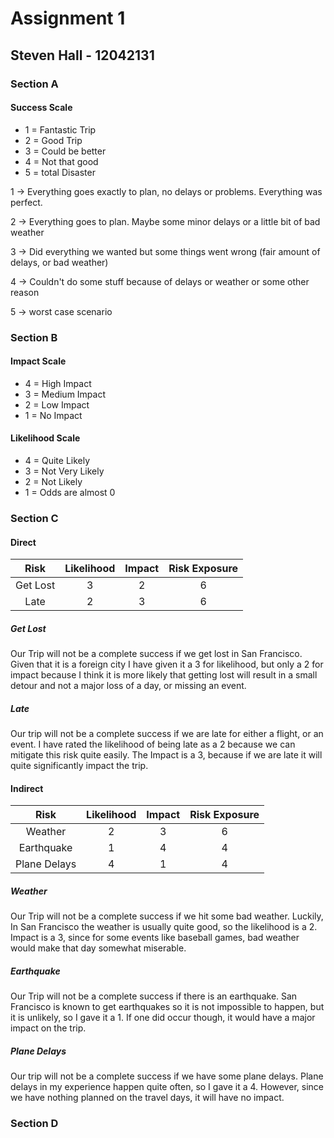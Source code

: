 # Assignment 1
## Steven Hall - 12042131


### Section A

#### Success Scale

* 1 = Fantastic Trip
* 2 = Good Trip
* 3 = Could be better
* 4 = Not that good
* 5 = total Disaster


1 -> Everything goes exactly to plan, no delays or problems. Everything was
perfect.

2 -> Everything goes to plan. Maybe some minor delays or a little bit of bad
weather

3 -> Did everything we wanted but some things went wrong (fair amount of delays,
or bad weather)

4 -> Couldn't do some stuff because of delays or weather or some other reason

5 -> worst case scenario



### Section B

#### Impact Scale

* 4 = High Impact
* 3 = Medium Impact
* 2 = Low Impact
* 1 = No Impact



#### Likelihood Scale

* 4 = Quite Likely
* 3 = Not Very Likely
* 2 = Not Likely
* 1 = Odds are almost 0

### Section C


#### Direct

|     Risk     | Likelihood | Impact | Risk Exposure |
|:------------:|:----------:|:------:|:-------------:|
|   Get Lost   |      3     |    2   |       6       |
|     Late     |      2     |    3   |       6       |


##### Get Lost

Our Trip will not be a complete success if we get lost in San Francisco. Given
that it is a foreign city I have given it a 3 for likelihood, but only a 2 for
impact because I think it is more likely that getting lost will result in a
small detour and not a major loss of a day, or missing an event.

##### Late

Our trip will not be a complete success if we are late for either a flight, or
an event. I have rated the likelihood of being late as a 2 because we can
mitigate this risk quite easily. The Impact is a 3, because if we are late it
will quite significantly impact the trip.


#### Indirect

|     Risk     | Likelihood | Impact | Risk Exposure |
|:------------:|:----------:|:------:|:-------------:|
|    Weather   |      2     |    3   |       6       |
|  Earthquake  |      1     |    4   |       4       |
| Plane Delays |      4     |    1   |       4       |


##### Weather

Our Trip will not be a complete success if we hit some bad weather. Luckily, In
San Francisco the weather is usually quite good, so the likelihood is a 2.
Impact is a 3, since for some events like baseball games, bad weather would make
that day somewhat miserable.

##### Earthquake

Our Trip will not be a complete success if there is an earthquake. San Francisco
is known to get earthquakes so it is not impossible to happen, but it is
unlikely, so I gave it a 1. If one did occur though, it would have a major
impact on the trip.

##### Plane Delays

Our trip will not be a complete success if we have some plane delays. Plane
delays in my experience happen quite often, so I gave it a 4. However, since we
have nothing planned on the travel days, it will have no impact.



### Section D
